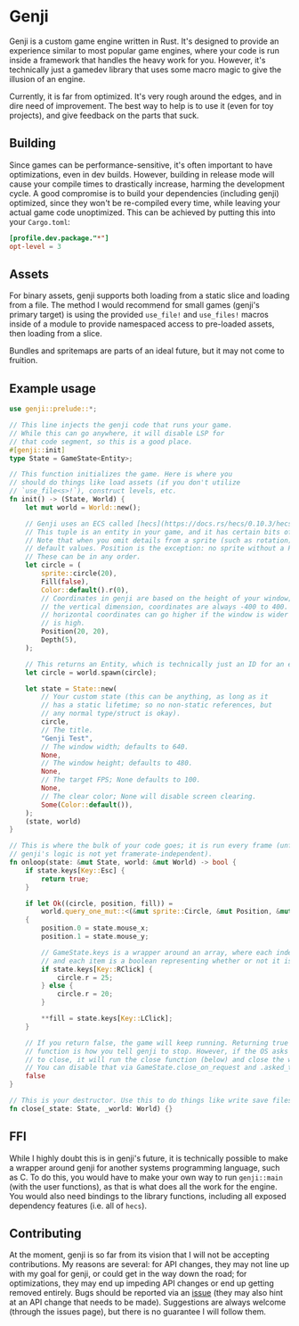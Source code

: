 # Genji

Genji is a custom game engine written in Rust. It's designed to provide an experience similar to most popular game engines, where your code is run inside a framework that handles the heavy work for you. However, it's technically just a gamedev library that uses some macro magic to give the illusion of an engine.

Currently, it is far from optimized. It's very rough around the edges, and in dire need of improvement. The best way to help is to use it (even for toy projects), and give feedback on the parts that suck.

## Building

Since games can be performance-sensitive, it's often important to have optimizations, even in dev builds. However, building in release mode will cause your compile times to drastically increase, harming the development cycle. A good compromise is to build your dependencies (including genji) optimized, since they won't be re-compiled every time, while leaving your actual game code unoptimized. This can be achieved by putting this into your `Cargo.toml`:

```toml
[profile.dev.package."*"]
opt-level = 3
```

## Assets

For binary assets, genji supports both loading from a static slice and loading from a file. The method I would recommend for small games (genji's primary target) is using the provided `use_file!` and `use_files!` macros inside of a module to provide namespaced access to pre-loaded assets, then loading from a slice.

Bundles and spritemaps are parts of an ideal future, but it may not come to fruition.

## Example usage

```rust
use genji::prelude::*;

// This line injects the genji code that runs your game.
// While this can go anywhere, it will disable LSP for
// that code segment, so this is a good place.
#[genji::init]
type State = GameState<Entity>;

// This function initializes the game. Here is where you
// should do things like load assets (if you don't utilize
// `use_file<s>!`), construct levels, etc.
fn init() -> (State, World) {
    let mut world = World::new();

    // Genji uses an ECS called [hecs](https://docs.rs/hecs/0.10.3/hecs/index.html).
    // This tuple is an entity in your game, and it has certain bits of functionality.
    // Note that when you omit details from a sprite (such as rotation), they use
    // default values. Position is the exception: no sprite without a Position is drawn.
    // These can be in any order.
    let circle = (
        sprite::circle(20),
        Fill(false),
        Color::default().r(0),
        // Coordinates in genji are based on the height of your window; in
        // the vertical dimension, coordinates are always -400 to 400. However,
        // horizontal coordinates can go higher if the window is wider than it
        // is high.
        Position(20, 20),
        Depth(5),
    );

    // This returns an Entity, which is technically just an ID for an entity.
    let circle = world.spawn(circle);

    let state = State::new(
        // Your custom state (this can be anything, as long as it
        // has a static lifetime; so no non-static references, but
        // any normal type/struct is okay).
        circle,
        // The title.
        "Genji Test",
        // The window width; defaults to 640.
        None,
        // The window height; defaults to 480.
        None,
        // The target FPS; None defaults to 100.
        None,
        // The clear color; None will disable screen clearing.
        Some(Color::default()),
    );
    (state, world)
}

// This is where the bulk of your code goes; it is run every frame (unfortunately,
// genji's logic is not yet framerate-independent).
fn onloop(state: &mut State, world: &mut World) -> bool {
    if state.keys[Key::Esc] {
        return true;
    }

    if let Ok((circle, position, fill)) =
        world.query_one_mut::<(&mut sprite::Circle, &mut Position, &mut Fill)>(state.state)
    {
        position.0 = state.mouse_x;
        position.1 = state.mouse_y;

        // GameState.keys is a wrapper around an array, where each index is a key
        // and each item is a boolean representing whether or not it is pressed.
        if state.keys[Key::RClick] {
            circle.r = 25;
        } else {
            circle.r = 20;
        }

        **fill = state.keys[Key::LClick];
    }

    // If you return false, the game will keep running. Returning true from this
    // function is how you tell genji to stop. However, if the OS asks the game
    // to close, it will run the close function (below) and close the window.
    // You can disable that via GameState.close_on_request and .asked_to_close.
    false
}

// This is your destructor. Use this to do things like write save files.
fn close(_state: State, _world: World) {}
```

## FFI

While I highly doubt this is in genji's future, it is technically possible to make a wrapper around genji for another systems programming language, such as C. To do this, you would have to make your own way to run `genji::main` (with the user functions), as that is what does all the work for the engine. You would also need bindings to the library functions, including all exposed dependency features (i.e. all of `hecs`).

## Contributing

At the moment, genji is so far from its vision that I will not be accepting contributions. My reasons are several: for API changes, they may not line up with my goal for genji, or could get in the way down the road; for optimizations, they may end up impeding API changes or end up getting removed entirely. Bugs should be reported via an [issue](https://github.com/kyllingene/genji) (they may also hint at an API change that needs to be made). Suggestions are always welcome (through the issues page), but there is no guarantee I will follow them.
